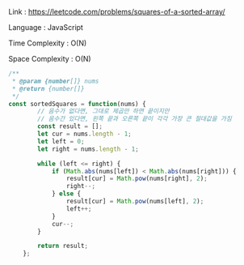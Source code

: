 Link : https://leetcode.com/problems/squares-of-a-sorted-array/

Language : JavaScript

Time Complexity : O(N)

Space Complexity : O(N)

```javascript
/**
 * @param {number[]} nums
 * @return {number[]}
 */
const sortedSquares = function(nums) {
        // 음수가 없다면, 그대로 제곱만 하면 끝이지만
        // 음수간 있다면, 왼쪽 끝과 오른쪽 끝이 각각 가장 큰 절대값을 가짐
        const result = [];
        let cur = nums.length - 1;
        let left = 0;
        let right = nums.length - 1;

        while (left <= right) {
            if (Math.abs(nums[left]) < Math.abs(nums[right])) {
                result[cur] = Math.pow(nums[right], 2);
                right--;
            } else {
                result[cur] = Math.pow(nums[left], 2);
                left++;
            }
            cur--;
        }

        return result;
    };
```

